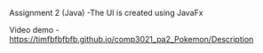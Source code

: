 Assignment 2 (Java)
-The UI is created using JavaFx

Video demo
-https://timfbfbfbfb.github.io/comp3021_pa2_Pokemon/Description

